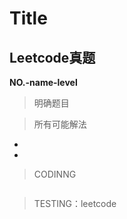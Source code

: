 # Title


## Leetcode真题

**NO.-name-level**

> 明确题目

> 所有可能解法

-
-

> CODINNG

```

```
> TESTING：leetcode
